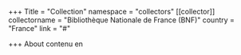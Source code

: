 +++
Title = "Collection"
namespace = "collectors"
[[collector]]
collectorname = "Bibliothèque Nationale de France (BNF)"
country = "France"
link = "#"

+++
About contenu en